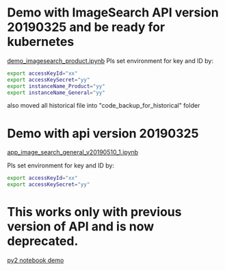 # Demo with ImageSearch API version 20190325 and be ready for kubernetes
[demo_imagesearch_product.ipynb](https://github.com/jianhuashao/AlibabaCloud_ImageSearch_Demo_py2/blob/master/demo_imagesearch_product.ipynb)
Pls set environment for key and ID by:
```sh
export accessKeyId="xx"
export accessKeySecret="yy"
export instanceName_Product="yy"
export instanceName_General="yy"
```

also moved all historical file into "code_backup_for_historical" folder


# Demo with api version 20190325

[app_image_search_general_v20190510_1.ipynb](https://github.com/jianhuashao/AlibabaCloud_ImageSearch_Demo_py2/blob/master/app_image_search_general_v20190510_1.ipynb)

Pls set environment for key and ID by:
```sh
export accessKeyId="xx"
export accessKeySecret="yy"
```

# This works only with previous version of API and is now deprecated.

[py2 notebook demo](https://github.com/jianhuashao/AlibabaCloud_ImageSearch_Demo_py2/blob/master/app_image_search_py2.ipynb)
